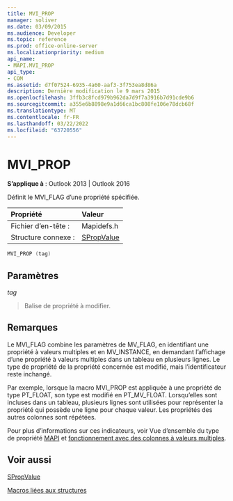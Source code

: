 ```yaml
---
title: MVI_PROP
manager: soliver
ms.date: 03/09/2015
ms.audience: Developer
ms.topic: reference
ms.prod: office-online-server
ms.localizationpriority: medium
api_name:
- MAPI.MVI_PROP
api_type:
- COM
ms.assetid: d7f07524-6935-4a60-aaf3-3f753ea8d86a
description: Dernière modification le 9 mars 2015
ms.openlocfilehash: 3ffb3c8fcd979b962da7d9f7a3916b7d91cde9b6
ms.sourcegitcommit: a355e6b8898e9a1d66ca1bc808fe106e78dcb68f
ms.translationtype: MT
ms.contentlocale: fr-FR
ms.lasthandoff: 03/22/2022
ms.locfileid: "63720556"
---
```

# <a name="mvi_prop"></a>MVI_PROP

  
  
**S’applique à** : Outlook 2013 | Outlook 2016 
  
Définit le MVI_FLAG d’une propriété spécifiée. 
  
|Propriété |Valeur |
|:-----|:-----|
|Fichier d’en-tête :  <br/> |Mapidefs.h  <br/> |
|Structure connexe :  <br/> |[SPropValue](spropvalue.md) <br/> |
   
```cpp
MVI_PROP (tag)
```

## <a name="parameters"></a>Paramètres

 _tag_
  
> Balise de propriété à modifier.
    
## <a name="remarks"></a>Remarques

Le MVI_FLAG combine les paramètres de MV_FLAG, en identifiant une propriété à valeurs multiples et en MV_INSTANCE, en demandant l’affichage d’une propriété à valeurs multiples dans un tableau en plusieurs lignes. Le type de propriété de la propriété concernée est modifié, mais l’identificateur reste inchangé. 
  
Par exemple, lorsque la macro MVI_PROP est appliquée à une propriété de type PT_FLOAT, son type est modifié en PT_MV_FLOAT. Lorsqu’elles sont incluses dans un tableau, plusieurs lignes sont utilisées pour représenter la propriété qui possède une ligne pour chaque valeur. Les propriétés des autres colonnes sont répétées. 
  
Pour plus d’informations sur ces indicateurs, voir Vue d’ensemble du type de propriété [MAPI](mapi-property-type-overview.md) et [fonctionnement avec des colonnes à valeurs multiples](working-with-multivalued-columns.md).
  
## <a name="see-also"></a>Voir aussi



[SPropValue](spropvalue.md)


[Macros liées aux structures](macros-related-to-structures.md)

